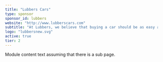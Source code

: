 ```yaml
---
title: "Lubbers Cars"
type: sponsor
sponsor_id: lubbers
website: "http://www.lubberscars.com"
subtitle: "At Lubbers, we believe that buying a car should be as easy as buying a pair of shoes."
logo: "lubbersnew.svg"
active: true
tier: 2
---
```

Module content text assuming that there is a sub page.